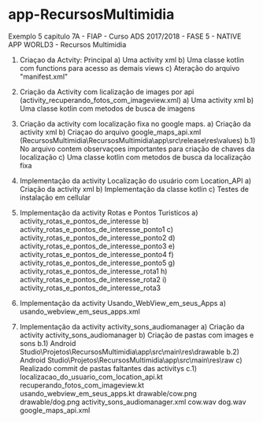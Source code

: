 # app-RecursosMultimidia
Exemplo 5 capitulo 7A - FIAP - Curso ADS 2017/2018 - FASE 5 - NATIVE APP WORLD3 - Recursos Multimidia

1) Criaçao da Actvity: Principal
    a) Uma activity xml
    b) Uma classe kotlin com functions para acesso as demais views
    c) Ateração do arquivo "manifest.xml"
    
2) Criação da Activity com licalização de images por api (activity_recuperando_fotos_com_imageview.xml)
    a) Uma activity xml
    b) Uma classe kotlin com metodos de busca de imagens
    
 3) Criação da activity com localização fixa no google maps.
    a) Criação da activity xml
    b) Criaçao do arquivo google_maps_api.xml (RecursosMultimidia\RecursosMultimidia\app\src\release\res\values)
      b.1) No arquivo contem observaçoes importantes para criação de chaves da localização
    c) Uma classe kotlin com metodos de busca da localização fixa
  4) Implementação da activity Localização do usuário com Location_API
    a) Criação da activity xml
    b) Implementação da classe kotlin
    c) Testes de instalação em cellular
   
  5) Implementação da activity Rotas e Pontos Turisticos
    a) activity_rotas_e_pontos_de_interesse
    b) activity_rotas_e_pontos_de_interesse_ponto1
    c) activity_rotas_e_pontos_de_interesse_ponto2
    d) activity_rotas_e_pontos_de_interesse_ponto3
    e) activity_rotas_e_pontos_de_interesse_ponto4
    f) activity_rotas_e_pontos_de_interesse_ponto5
    g) activity_rotas_e_pontos_de_interesse_rota1
    h) activity_rotas_e_pontos_de_interesse_rota2
    i) activity_rotas_e_pontos_de_interesse_rota3
   
   6) Implementação da activity Usando_WebView_em_seus_Apps
    a) usando_webview_em_seus_apps.xml
   
   7) Implementação da activity activity_sons_audiomanager
    a) Criação da activity activity_sons_audiomanager
    b) Criação de pastas com images e sons
        b.1) Android Studio\Projetos\RecursosMultimidia\app\src\main\res\drawable
        b.2) Android Studio\Projetos\RecursosMultimidia\app\src\main\res\raw
    c) Realizado commit de pastas faltantes das activitys
        c.1) localizacao_do_usuario_com_location_api.kt
             recuperando_fotos_com_imageview.kt
             usando_webview_em_seus_apps.kt
             drawable/cow.png
             drawable/dog.png
             activity_sons_audiomanager.xml
             cow.wav
            dog.wav
            google_maps_api.xml
          

